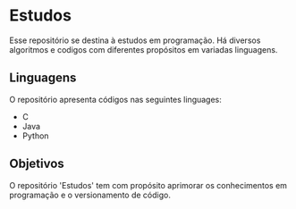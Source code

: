 # Estudos
Esse repositório se destina à estudos em programação. Há diversos algoritmos e codigos com diferentes propósitos em variadas linguagens.

## Linguagens
O repositório apresenta códigos nas seguintes linguages:
- C
- Java
- Python

## Objetivos
O repositório 'Estudos' tem com propósito aprimorar os conhecimentos em programação e o versionamento de código.